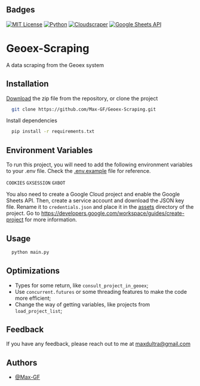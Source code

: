 ## Badges

[![MIT License](https://img.shields.io/badge/License-MIT-green.svg)](https://choosealicense.com/licenses/mit/)
[![Python](https://img.shields.io/badge/Python-3.12%2B-blue)](https://www.python.org/)
[![Cloudscraper](https://img.shields.io/badge/Cloudscraper-v1.2.71-orange)](https://github.com/codemanki/cloudscraper)
[![Google Sheets API](https://img.shields.io/badge/Google%20Sheets%20API-v4-yellowgreen)](https://developers.google.com/sheets/api)

# Geoex-Scraping

A data scraping from the Geoex system


## Installation

[Download](https://github.com/Max-GF/Geoex-Scraping/archive/refs/heads/main.zip) the zip file from the repository, or clone the project

```bash
  git clone https://github.com/Max-GF/Geoex-Scraping.git
```

Install dependencies

```bash
  pip install -r requirements.txt
```

## Environment Variables

To run this project, you will need to add the following environment variables to your .env file. Check the [.env.example](.env.example) file for reference.

`COOKIES`
`GXSESSION`
`GXBOT`

You also need to create a Google Cloud project and enable the Google Sheets API. Then, create a service account and download the JSON key file. Rename it to `credentials.json` and place it in the [assets](./assets) directory of the project.
Go to https://developers.google.com/workspace/guides/create-project for more information.


## Usage

```bash
  python main.py
```

## Optimizations

- Types for some return, like `consult_project_in_geoex`;
- Use `concurrent.futures` or some threading features to make the code more efficient;
- Change the way of getting variables, like projects from `load_project_list`;

## Feedback

If you have any feedback, please reach out to me at maxdultra@gmail.com

## Authors

- [@Max-GF](https://github.com/Max-GF)

